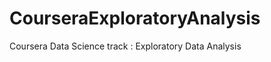 CourseraExploratoryAnalysis
===========================

Coursera Data Science track : Exploratory Data Analysis

